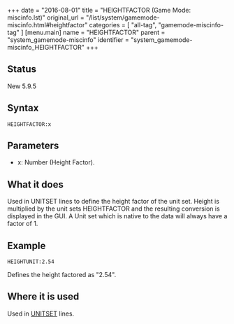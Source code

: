 +++
date = "2016-08-01"
title = "HEIGHTFACTOR (Game Mode: miscinfo.lst)"
original_url = "/list/system/gamemode-miscinfo.html#heightfactor"
categories = [ "all-tag", "gamemode-miscinfo-tag" ]
[menu.main]
    name = "HEIGHTFACTOR"
    parent = "system_gamemode-miscinfo"
    identifier = "system_gamemode-miscinfo_HEIGHTFACTOR"
+++

## Status

New 5.9.5

## Syntax

`HEIGHTFACTOR:x`

## Parameters

-   x: Number (Height Factor).



What it does
------------

Used in UNITSET lines to define the height factor of the unit set.
Height is multiplied by the unit sets HEIGHTFACTOR and the resulting
conversion is displayed in the GUI. A Unit set which is native to the
data will always have a factor of 1.

Example
-------

`HEIGHTUNIT:2.54`

Defines the height factored as "2.54".

Where it is used
----------------

Used in [UNITSET](/list/system/gamemode-miscinfo/unitset.html) lines.

